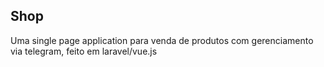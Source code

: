 ## Shop

Uma single page application para venda de produtos com gerenciamento via telegram, feito em laravel/vue.js